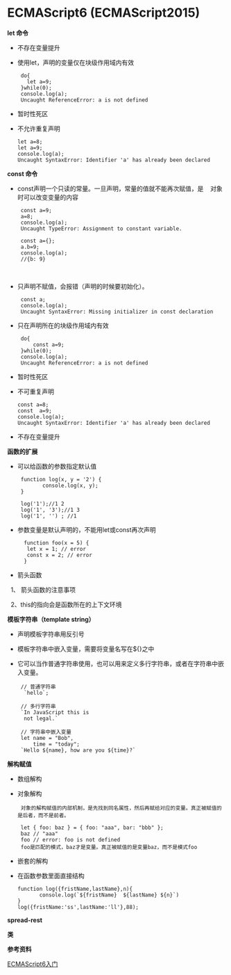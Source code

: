 ECMAScript6 (ECMAScript2015)
========

**let 命令**

* 不存在变量提升
* 使用let，声明的变量仅在块级作用域内有效
       
       do{
         let a=9;   
       }while(0);
       console.log(a);
       Uncaught ReferenceError: a is not defined
       
* 暂时性死区
* 不允许重复声明
     
      let a=8;
      let a=9;
      console.log(a);
      Uncaught SyntaxError: Identifier 'a' has already been declared
    

**const 命令**

* const声明一个只读的常量。一旦声明，常量的值就不能再次赋值，是
    对象时可以改变变量的内容 
      
       const a=9;
       a=8;
       console.log(a);
       Uncaught TypeError: Assignment to constant variable.
       
       const a={};
       a.b=9;
       console.log(a);
       //{b: 9}
   
* 只声明不赋值，会报错（声明的时候要初始化）。
     
       const a;
       console.log(a);
       Uncaught SyntaxError: Missing initializer in const declaration

* 只在声明所在的块级作用域内有效
      
       do{
           const a=9;
       }while(0);
       console.log(a);
       Uncaught ReferenceError: a is not defined
       
* 暂时性死区

* 不可重复声明

      const a=8;
      const  a=9;
      console.log(a);
      Uncaught SyntaxError: Identifier 'a' has already been declared


* 不存在变量提升


**函数的扩展**

* 可以给函数的参数指定默认值

       function log(x, y = '2') {
              console.log(x, y);
       }

       log('1');//1 2
       log('1', '3');//1 3
       log('1', '') ; //1 
       
* 参数变量是默认声明的，不能用let或const再次声明

        function foo(x = 5) {
         let x = 1; // error
         const x = 2; // error
        }
       
* 箭头函数

   1、 箭头函数的注意事项

   2、this的指向会是函数所在的上下文环境
       



**模板字符串（template string）**

* 声明模板字符串用反引号

* 模板字符串中嵌入变量，需要将变量名写在${}之中

* 它可以当作普通字符串使用，也可以用来定义多行字符串，或者在字符串中嵌入变量。

       // 普通字符串
        `hello`; 
        
       // 多行字符串
       `In JavaScript this is
        not legal.`     
              
       // 字符串中嵌入变量
       let name = "Bob", 
           time = "today";
       `Hello ${name}, how are you ${time}?`



**解构赋值**

* 数组解构
   
* 对象解构
   
       对象的解构赋值的内部机制，是先找到同名属性，然后再赋给对应的变量。真正被赋值的是后者，而不是前者。

       let { foo: baz } = { foo: "aaa", bar: "bbb" };
       baz // "aaa"
       foo // error: foo is not defined
       foo是匹配的模式，baz才是变量。真正被赋值的是变量baz，而不是模式foo
       
 * 嵌套的解构
       
 * 在函数参数里面直接结构
 
       function log({fristName,lastName},n){
              console.log(`${fristName}  ${lastName} ${n}`)
       }
       log({fristName:'ss',lastName:'ll'},88);
       
       
**spread-rest**


**类**








**参考资料**

 [ECMAScript6入门](http://es6.ruanyifeng.com/) 
